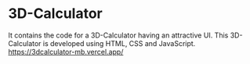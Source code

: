 # 3D-Calculator
It contains the code for a 3D-Calculator having an attractive UI. This 3D-Calculator is developed using HTML, CSS and JavaScript.
<br>
https://3dcalculator-mb.vercel.app/
